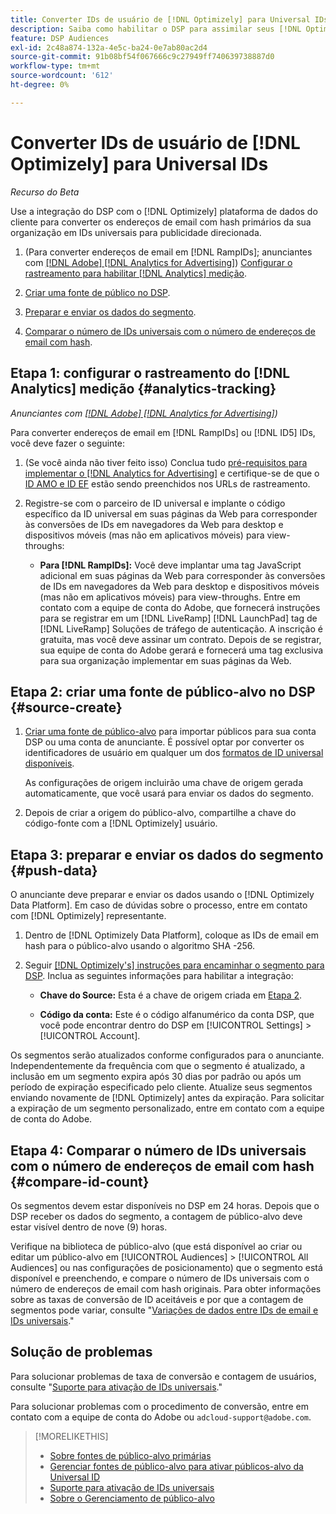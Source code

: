 ```yaml
---
title: Converter IDs de usuário de [!DNL Optimizely] para Universal IDs
description: Saiba como habilitar o DSP para assimilar seus [!DNL Optimizely] segmentos primários.
feature: DSP Audiences
exl-id: 2c48a874-132a-4e5c-ba24-0e7ab80ac2d4
source-git-commit: 91b08bf54f067666c9c27949ff740639738887d0
workflow-type: tm+mt
source-wordcount: '612'
ht-degree: 0%

---
```


# Converter IDs de usuário de [!DNL Optimizely] para Universal IDs

*Recurso do Beta*

Use a integração do DSP com o [!DNL Optimizely] plataforma de dados do cliente para converter os endereços de email com hash primários da sua organização em IDs universais para publicidade direcionada.

1. (Para converter endereços de email em [!DNL RampIDs]<!-- or [!DNL ID5] IDs -->; anunciantes com [[!DNL Adobe] [!DNL Analytics for Advertising]](/help/integrations/analytics/overview.md)) [Configurar o rastreamento para habilitar [!DNL Analytics] medição](#analytics-tracking).

1. [Criar uma fonte de público no DSP](#source-create).

1. [Preparar e enviar os dados do segmento](#push-data).

1. [Comparar o número de IDs universais com o número de endereços de email com hash](#compare-id-count).

## Etapa 1: configurar o rastreamento do [!DNL Analytics] medição {#analytics-tracking}

*Anunciantes com [[!DNL Adobe] [!DNL Analytics for Advertising]](/help/integrations/analytics/overview.md))*

Para converter endereços de email em [!DNL RampIDs] ou [!DNL ID5] IDs, você deve fazer o seguinte:

1. (Se você ainda não tiver feito isso) Conclua tudo [pré-requisitos para implementar o [!DNL Analytics for Advertising]](/help/integrations/analytics/prerequisites.md) e certifique-se de que o [ID AMO e ID EF](/help/integrations/analytics/ids.md) estão sendo preenchidos nos URLs de rastreamento.

1. Registre-se com o parceiro de ID universal e implante o código específico da ID universal em suas páginas da Web para corresponder às conversões de IDs em navegadores da Web para desktop e dispositivos móveis (mas não em aplicativos móveis) para view-throughs:

   * **Para [!DNL RampIDs]:** Você deve implantar uma tag JavaScript adicional em suas páginas da Web para corresponder às conversões de IDs em navegadores da Web para desktop e dispositivos móveis (mas não em aplicativos móveis) para view-throughs. Entre em contato com a equipe de conta do Adobe, que fornecerá instruções para se registrar em um [!DNL LiveRamp] [!DNL LaunchPad] tag de [!DNL LiveRamp] Soluções de tráfego de autenticação. A inscrição é gratuita, mas você deve assinar um contrato. Depois de se registrar, sua equipe de conta do Adobe gerará e fornecerá uma tag exclusiva para sua organização implementar em suas páginas da Web.

## Etapa 2: criar uma fonte de público-alvo no DSP {#source-create}

1. [Criar uma fonte de público-alvo](source-manage.md) para importar públicos para sua conta DSP ou uma conta de anunciante. É possível optar por converter os identificadores de usuário em qualquer um dos [formatos de ID universal disponíveis](source-about.md).

   As configurações de origem incluirão uma chave de origem gerada automaticamente, que você usará para enviar os dados do segmento.

1. Depois de criar a origem do público-alvo, compartilhe a chave do código-fonte com a [!DNL Optimizely] usuário.

## Etapa 3: preparar e enviar os dados do segmento {#push-data}

O anunciante deve preparar e enviar os dados usando o [!DNL Optimizely Data Platform]. Em caso de dúvidas sobre o processo, entre em contato com [!DNL Optimizely] representante.

1. Dentro de [!DNL Optimizely Data Platform], coloque as IDs de email em hash para o público-alvo usando o algoritmo SHA -256.

1. Seguir [[!DNL Optimizely's] instruções para encaminhar o segmento para DSP](https://support.optimizely.com/hc/en-us/articles/27974930963981-Integrate-Adobe-Ads). Inclua as seguintes informações para habilitar a integração:

   * **Chave do Source:** Esta é a chave de origem criada em [Etapa 2](#source-create).

   * **Código da conta:** Este é o código alfanumérico da conta DSP, que você pode encontrar dentro do DSP em [!UICONTROL Settings] > [!UICONTROL Account].

Os segmentos serão atualizados conforme configurados para o anunciante. Independentemente da frequência com que o segmento é atualizado, a inclusão em um segmento expira após 30 dias por padrão ou após um período de expiração especificado pelo cliente. Atualize seus segmentos enviando novamente de [!DNL Optimizely] antes da expiração. Para solicitar a expiração de um segmento personalizado, entre em contato com a equipe de conta do Adobe.

## Etapa 4: Comparar o número de IDs universais com o número de endereços de email com hash {#compare-id-count}

Os segmentos devem estar disponíveis no DSP em 24 horas. Depois que o DSP receber os dados do segmento, a contagem de público-alvo deve estar visível dentro de nove (9) horas.

Verifique na biblioteca de público-alvo (que está disponível ao criar ou editar um público-alvo em [!UICONTROL Audiences] > [!UICONTROL All Audiences] ou nas configurações de posicionamento) que o segmento está disponível e preenchendo, e compare o número de IDs universais com o número de endereços de email com hash originais. Para obter informações sobre as taxas de conversão de ID aceitáveis e por que a contagem de segmentos pode variar, consulte &quot;[Variações de dados entre IDs de email e IDs universais](#universal-ids-data-variances).&quot;

## Solução de problemas

Para solucionar problemas de taxa de conversão e contagem de usuários, consulte &quot;[Suporte para ativação de IDs universais](/help/dsp/audiences/universal-ids.md).&quot;

Para solucionar problemas com o procedimento de conversão, entre em contato com a equipe de conta do Adobe ou `adcloud-support@adobe.com`.

>[!MORELIKETHIS]
>
>* [Sobre fontes de público-alvo primárias](/help/dsp/audiences/sources/source-about.md)
>* [Gerenciar fontes de público-alvo para ativar públicos-alvo da Universal ID](source-manage.md)
>* [Suporte para ativação de IDs universais](/help/dsp/audiences/universal-ids.md)
>* [Sobre o Gerenciamento de público-alvo](/help/dsp/audiences/audience-about.md)

